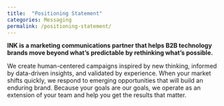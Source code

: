 ```yaml
---
title:  "Positioning Statement"
categories: Messaging
permalink: /positioning-statement/
---
```


**INK is a marketing communications partner that helps B2B technology brands move beyond what’s predictable by rethinking what’s possible.**

We create human-centered campaigns inspired by new thinking, informed by data-driven insights, and validated by experience. When your market shifts quickly, we respond to emerging opportunities that will build an enduring brand. Because your goals are our goals, we operate as an extension of your team and help you get the results that matter.